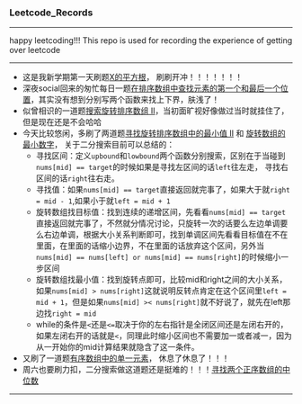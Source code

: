 ### Leetcode_Records

---
happy leetcoding!!! 
This repo is used for recording the experience of getting over leetcode

---

- 这是我新学期第一天刷题[X的平方根](2023-02-21)， 刷刷开冲！！！！！！！
- 深夜social回来的匆忙每日一题[在排序数组中查找元素的第一个和最后一个位置](2023-02-22)，其实没有想到分别写两个函数来找上下界，肤浅了！
- 似曾相识的一道题[搜索旋转排序数组 II](2023-02-23)，当初面旷视好像做过当时就挂住了，但是现在还是不会哈哈
- 今天比较悠闲，多刷了两道题[寻找旋转排序数组中的最小值 II](https://leetcode.cn/problems/find-minimum-in-rotated-sorted-array-ii/) 和 [旋转数组的最小数字](https://leetcode.cn/problems/xuan-zhuan-shu-zu-de-zui-xiao-shu-zi-lcof/)， 关于二分搜索目前可以总结的：
	- 寻找区间：定义`upbound`和`lowbound`两个函数分别搜索，区别在于当碰到`nums[mid] == target`的时候如果是寻找左区间的话`left`往左走， 寻找右区间的话`right`往右走。
	- 寻找值：如果`nums[mid] == target`直接返回就完事了，如果大于就`right = mid - 1`,如果小于就`left = mid + 1`
	- 旋转数组找目标值：找到连续的递增区间，先看看`nums[mid] == target`直接返回就完事了，不然就分情况讨论，只旋转一次的话要么左边单调要么右边单调，根据大小关系判断即可，找到单调区间先看看目标值在不在里面，在里面的话缩小边界，不在里面的话放弃这个区间，另外当`nums[mid] == nums[left] or nums[mid] == nums[right]`的时候缩小一步区间
	- 旋转数组找最小值：找到旋转点即可，比较mid和right之间的大小关系，如果`nums[mid] > nums[right]`这就说明反转点肯定在这个区间里`left = mid + 1`，但是如果`nums[mid] >< nums[right]`就不好说了，就先在left那边找`right = mid`
	- while的条件是`<`还是`<=`取决于你的左右指针是全闭区间还是左闭右开的，如果左闭右开的话就是`<`，同理此时缩小区间也不需要加一或者减一，因为从一开始你的mid计算结果就隐含了这一条件。
- 又刷了一道题[有序数组中的单一元素](https://leetcode.cn/problems/single-element-in-a-sorted-array/)， 休息了休息了！！！
- 周六也要刷力扣，二分搜索做这道题还是挺难的！！！[寻找两个正序数组的中位数](https://leetcode.cn/problems/median-of-two-sorted-arrays/)
---
